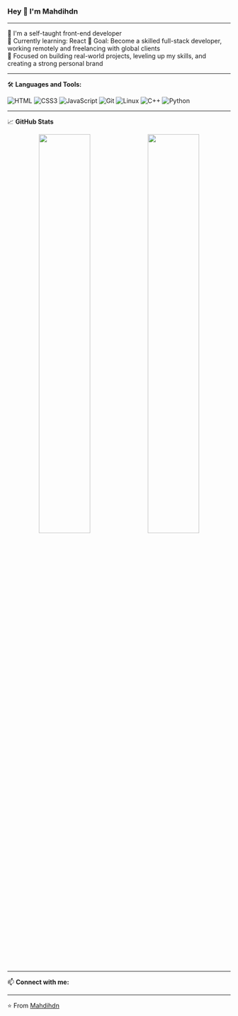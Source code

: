 ### Hey 👋 I'm Mahdihdn

---

🧠 I'm a self-taught front-end developer  
🌱 Currently learning: React
🎯 Goal: Become a skilled full-stack developer, working remotely and freelancing with global clients  
🔭 Focused on building real-world projects, leveling up my skills, and creating a strong personal brand

---

🛠️ **Languages and Tools:**

![HTML](https://img.shields.io/badge/-HTML5-E34F26?style=flat&logo=html5&logoColor=white)
![CSS3](https://img.shields.io/badge/-CSS3-1572B6?style=flat&logo=css3)
![JavaScript](https://img.shields.io/badge/-JavaScript-F7DF1E?style=flat&logo=javascript&logoColor=black)
![Git](https://img.shields.io/badge/-Git-F05032?style=flat&logo=git&logoColor=white)
![Linux](https://img.shields.io/badge/-Linux-FCC624?style=flat&logo=linux&logoColor=black)
![C++](https://img.shields.io/badge/-C++-00599C?style=flat&logo=c%2b%2b&logoColor=white)
![Python](https://img.shields.io/badge/-Python-3776AB?style=flat&logo=python&logoColor=white)

---

📈 **GitHub Stats**

<p align="center">
  <img width="48%" src="https://github-readme-stats.vercel.app/api?username=Mahdihdn&show_icons=true&theme=tokyonight" />
  <img width="48%" src="https://github-readme-streak-stats.herokuapp.com/?user=Mahdihdn&theme=tokyonight" />
</p>

---

📫 **Connect with me:**

<!-- Links will be added here later -->

---

⭐️ From [Mahdihdn](https://github.com/Mahdihdn)
